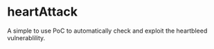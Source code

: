 heartAttack
===========

A simple to use PoC to automatically check and exploit the heartbleed vulnerablility.
